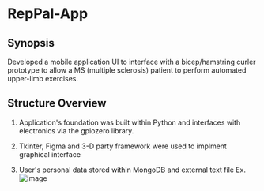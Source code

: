 ﻿# RepPal-App

 ## Synopsis ##
Developed a mobile application UI to interface with a bicep/hamstring curler prototype to allow a MS (multiple sclerosis) patient to perform automated upper-limb exercises.



## Structure Overview ##
1. Application's foundation was built within Python and interfaces with electronics via the gpiozero library. 

2. Tkinter, Figma and 3-D party framework were used to implment graphical interface

3. User's personal data stored within MongoDB and external text file
  Ex.
  ![image](https://user-images.githubusercontent.com/59580503/209366064-859dd59e-a91e-45c3-9926-c9a6d2631b35.png)


